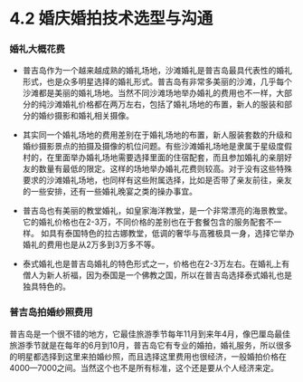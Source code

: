 # 4.2 婚庆婚拍技术选型与沟通


### 婚礼大概花费

- 普吉岛作为一个越来越成熟的婚礼场地，沙滩婚礼是普吉岛最具代表性的婚礼形式，也是众多明星选择的婚礼形式。普吉岛有非常多美丽的沙滩，几乎每个沙滩都是美丽的婚礼场地。当然不同沙滩场地举办婚礼的费用也不一样，大部分的纯沙滩婚礼价格都在两万左右，包括了婚礼场地的布置，新人的服装和部分的婚纱摄影和婚礼相关摄像。

- 其实同一个婚礼场地的费用差别在于婚礼场地的布置，新人服装套数的升级和婚纱摄影景点的拍摄及摄像的机位问题。有些沙滩婚礼场地是隶属于星级度假村的，在里面举办婚礼场地需要选择里面的住宿配套，而且参加婚礼的亲朋好友的数量有最低的限定。这样的场地举办婚礼花费则较高。对于没有这些特殊要求的沙滩婚礼场地，也同样有这些附属选择，比如是否带了亲友前往，亲友的一些安排，还有一些婚礼晚宴之类的操办事宜。

- 普吉岛也有美丽的教堂婚礼，如皇家海洋教堂，是一个非常漂亮的海景教堂。它的婚礼价格也在2-3万，不同价格的差别也在于套餐包含的服务配套不一样。
如具有泰国特色的拉古娜教堂，低调的奢华与高雅极具一身，选择它举办婚礼的费用也是从2万多到3万多不等。
- 泰式婚礼也是普吉岛婚礼的特色形式之一，价格也在2-3万左右。在婚礼上有僧人为新人祈福，因为泰国是一个佛教之国，所以在普吉岛选择泰式婚礼也是独具特色的。 
### 普吉岛拍婚纱照费用
普吉岛是一个很不错的地方，它最佳旅游季节每年11月到来年4月，像巴厘岛最佳旅游季节就是在每年的6月到10月，普吉岛它有专业的婚拍，婚礼服务，所以很多的明星都选择到这里来拍婚纱照，而且选择这里费用也很经济，一般婚拍价格在4000—7000之间。当然这个也不是所有标准，这个还是要从个人经济来定。
